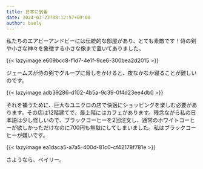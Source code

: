 ```yaml
---
title: 日本に到着
date: 2024-03-23T08:12:57+09:00
author: baely
---
```

私たちのエアビーアンドビーには伝統的な部屋があり、とても素敵です！侍の剣や小さな神々を象徴する小さな像まで置いてありました。

{{< lazyimage e609bcc8-f1d7-4e1f-9ce6-300bea2d2015 >}}

ジェームズが侍の剣でグループに脅しをかけると、夜なかなか寝ることが難しいのです。

{{< lazyimage adb39286-d102-4b5a-9c39-0f4d23ee4db0 >}}

それを補うために、巨大なユニクロの店で快適にショッピングを楽しむ必要があります。その店は12階建てで、最上階にはカフェがあります。残念ながら私の日本語は少し怪しいので、ブラックコーヒーを2回注文し、通常のホワイトコーヒーが欲しかっただけなのに700円も無駄にしてしまいました。私はブラックコーヒーが嫌いです。

{{< lazyimage ea1daca5-a7a5-400d-81c0-cf42178f781e >}}

さようなら、ベイリー。